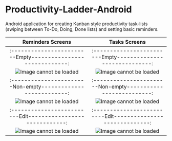 # Productivity-Ladder-Android
Android application for creating Kanban style productivity task-lists (swiping between To-Do, Doing, Done lists) and setting basic reminders.

 Reminders Screens                                          | Tasks Screens
:----------------------------------------------------------:|:----------------------------------------------------------:
:------------------------Empty-----------------------------:|:------------------------Empty-----------------------------:
![Image cannot be loaded](https://i.imgur.com/W2AmLmJ.png)  |  ![Image cannot be loaded](https://i.imgur.com/mCW8Uka.png)
:-----------------------Non-empty--------------------------:|:-----------------------Non-empty--------------------------:
![Image cannot be loaded](https://i.imgur.com/BwOuORV.png)  |  ![Image cannot be loaded](https://i.imgur.com/Yw0Nq02.png)
:-------------------------Edit-----------------------------:|:-------------------------Edit-----------------------------:
![Image cannot be loaded](https://i.imgur.com/HNBo0eB.png)  |  ![Image cannot be loaded](https://i.imgur.com/vP8xi9b.png)
